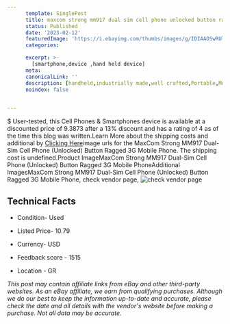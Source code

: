 ```yaml
---
      template: SinglePost
      title: maxcom strong mm917 dual sim cell phone unlocked button ragged 3g mobile phone
      status: Published
      date: '2023-02-12'
      featuredImage: 'https://i.ebayimg.com/thumbs/images/g/IDIAAOSwRUlibPJm/s-l225.jpg'
      categories: 

      excerpt: >-
        [smartphone,device ,hand held device]
      meta:
      canonicalLink: ''
      description: [handheld,industrially made,well crafted,Portable,Mobile,Compact,Convenient,Lightweight,Maneuverable,Man-portable,Miniature,Carriable,Hand-held,Light,Holdable,Transportable,Mobile device,Pocket-sized,On-the-go,Wireless,Cordless,Compact size,Convenient size, smartphone,device ,hand held device]
      noindex: false

        
---
```

$
    User-tested, this Cell Phones & Smartphones device is available at a discounted price of 9.3873 after a 13% discount and has a rating of 4 as of the time this blog was written.Learn More about the shipping costs and additional by [Clicking Here](https://www.ebay.com/itm/225368549680?hash=item3479032930%3Ag%3AIDIAAOSwRUlibPJm&amdata=enc%3AAQAHAAAA4JUcAwG8WNG%2BOGS8oqhOfG%2Be8vQq%2BTW9D51KdXHOd3I%2FJdspl%2Bu1OM1PVnH65PTI7gwumMXONOyco0Mp0tz85CPbCPU%2Fb8HvyWdjas0z5Fhsz6Uqwy6ZGqbhHGYoKTIA4KZnr1iU7GUfmFq2eDQMEhZTvczpDHLK49LxwJ0Je%2FUT6b0wk8cmUL%2FwmnX6hxZqECDn3PxeKKPcQHGaSxNuLhCsNu4G11Irjz9TstI3ulcLpqvu4TdFWYsVPhxVx8%2FD3n4rnIal8eegS79Cyzqjo6IxivXfhV6aKdloTBd%2FoKjf&mkevt=1&mkcid=1&mkrid=711-53200-19255-0&campid=%253CePNCampaignId%253E&customid=%253CreferenceId%253E&toolid=10049)image urls for the MaxCom Strong MM917 Dual-Sim Cell Phone (Unlocked) Button Ragged 3G Mobile Phone. The shipping cost is undefined.Product ImageMaxCom Strong MM917 Dual-Sim Cell Phone (Unlocked) Button Ragged 3G Mobile PhoneAdditional ImagesMaxCom Strong MM917 Dual-Sim Cell Phone (Unlocked) Button Ragged 3G Mobile Phone, check vendor page, ![check vendor page](https://origin-galleryplus.ebayimg.com/ws/web/225368549680_2_0_1/225x225.jpg,https://origin-galleryplus.ebayimg.com/ws/web/225368549680_3_0_1/225x225.jpg,https://origin-galleryplus.ebayimg.com/ws/web/225368549680_4_0_1/225x225.jpg,https://origin-galleryplus.ebayimg.com/ws/web/225368549680_5_0_1/225x225.jpg,https://origin-galleryplus.ebayimg.com/ws/web/225368549680_6_0_1/225x225.jpg,https://origin-galleryplus.ebayimg.com/ws/web/225368549680_7_0_1/225x225.jpg,https://origin-galleryplus.ebayimg.com/ws/web/225368549680_8_0_1/225x225.jpg,https://origin-galleryplus.ebayimg.com/ws/web/225368549680_9_0_1/225x225.jpg,https://origin-galleryplus.ebayimg.com/ws/web/225368549680_10_0_1/225x225.jpg,https://origin-galleryplus.ebayimg.com/ws/web/225368549680_11_0_1/225x225.jpg)
    
    

 ## Technical Facts 



     
      

 - Condition- Used 


      

 - Listed Price- 10.79 


      

 - Currency- USD 


      

 - Feedback score - 1515 


      

 - Location - GR 


      
      

 *_This post may contain affiliate links from eBay and other third-party websites. As an eBay affiliate, we earn from qualifying purchases. Although we do our best to keep the information up-to-date and accurate, please check the date and all details with the vendor's website before making a purchase. Not all data may be accurate._*



    
    
    
    
    